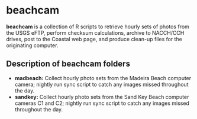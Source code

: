 # beachcam

**beachcam** is a collection of R scripts to retrieve hourly sets of photos from the USGS eFTP, perform checksum calculations, archive to NACCH/CCH drives, post to the Coastal web page, and produce clean-up files for the originating computer.

## Description of **beachcam** folders

- **madbeach:** Collect hourly photo sets from the Madeira Beach computer camera; nightly run sync script to catch any images missed throughout the day.
- **sandkey:** Collect hourly photo sets from the Sand Key Beach computer cameras C1 and C2; nightly run sync script to catch any images missed throughout the day.